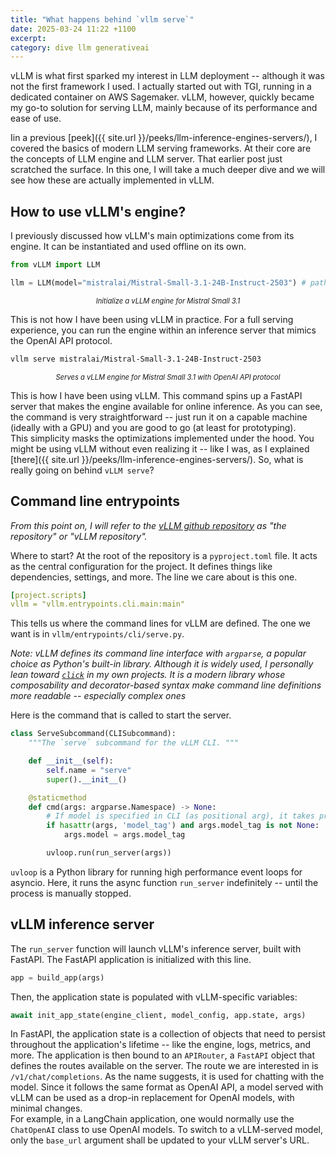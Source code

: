 ```yaml
---
title: "What happens behind `vllm serve`"
date: 2025-03-24 11:22 +1100
excerpt: 
category: dive llm generativeai
---
```

vLLM is what first sparked my interest in LLM deployment -- although it was not the first framework I used. I actually started out with TGI, running in a dedicated container on AWS Sagemaker. vLLM, however, quickly became my go-to solution for serving LLM, mainly because of its performance and ease of use.    
      
Iin a previous [peek]({{ site.url }}/peeks/llm-inference-engines-servers/), I covered the basics of modern LLM serving frameworks. At their core are the concepts of LLM engine and LLM server. That earlier post just scratched the surface. In this one, I will take a much deeper dive and we will see how these are actually implemented in vLLM.      
      
## How to use vLLM's engine?
       
I previously discussed how vLLM's main optimizations come from its engine. It can be instantiated and used offline on its own.    
     
```python
from vLLM import LLM

llm = LLM(model="mistralai/Mistral-Small-3.1-24B-Instruct-2503") # path to the model repository in Hugging Face Hub
```
<p align="center">
  <em style="font-size: 0.8em;">Initialize a vLLM engine for Mistral Small 3.1</em>
</p>
     
This is not how I have been using vLLM in practice. For a full serving experience, you can run the engine within an inference server that mimics the OpenAI API protocol.
     
```bash
vllm serve mistralai/Mistral-Small-3.1-24B-Instruct-2503
```
<p align="center">
  <em style="font-size: 0.8em;">Serves a vLLM engine for Mistral Small 3.1 with OpenAI API protocol</em>
</p>
     
This is how I have been using vLLM. This command spins up a FastAPI server that makes the engine available for online inference. As you can see, the command is very straightforward -- just run it on a capable machine (ideally with a GPU) and you are good to go (at least for prototyping).   
This simplicity masks the optimizations implemented under the hood. You might be using vLLM without even realizing it -- like I was, as I explained [there]({{ site.url }}/peeks/llm-inference-engines-servers/). So, what is really going on behind `vLLM serve`?
       
## Command line entrypoints
     
*From this point on, I will refer to the [vLLM github repository](https://github.com/vllm-project/vllm/tree/main) as "the repository" or "vLLM repository".*     
    
Where to start? At the root of the repository is a `pyproject.toml` file. It acts as the central configuration for the project. It defines things like dependencies, settings, and more. The line we care about is this one.
     
```yaml
[project.scripts]
vllm = "vllm.entrypoints.cli.main:main"
```
     
This tells us where the command lines for vLLM are defined. The one we want is in `vllm/entrypoints/cli/serve.py`.    
            
*Note: vLLM defines its command line interface with `argparse`, a popular choice as Python's built-in library. Although it is widely used, I personally lean toward [`click`](https://github.com/pallets/click) in my own projects. It is a modern library whose composability and decorator-based syntax make command line definitions more readable -- especially complex ones*      
        
Here is the command that is called to start the server.
     
```python
class ServeSubcommand(CLISubcommand):
    """The `serve` subcommand for the vLLM CLI. """

    def __init__(self):
        self.name = "serve"
        super().__init__()

    @staticmethod
    def cmd(args: argparse.Namespace) -> None:
        # If model is specified in CLI (as positional arg), it takes precedence
        if hasattr(args, 'model_tag') and args.model_tag is not None:
            args.model = args.model_tag

        uvloop.run(run_server(args))
```
     
`uvloop` is a Python library for running high performance event loops for asyncio. Here, it runs the async function `run_server` indefinitely -- until the process is manually stopped.  
     
## vLLM inference server
     
The `run_server` function will launch vLLM's inference server, built with FastAPI.
The FastAPI application is initialized with this line.   
```python
app = build_app(args)
```
Then, the application state is populated with vLLM-specific variables:
```python
await init_app_state(engine_client, model_config, app.state, args)
```
In FastAPI, the application state is a collection of objects that need to persist throughout the application's lifetime -- like the engine, logs, metrics, and more.
The application is then bound to an `APIRouter`, a `FastAPI` object that defines the routes available on the server. The route we are interested in is `/v1/chat/completions`. As the name suggests, it is used for chatting with the model. Since it follows the same format as OpenAI API, a model served with vLLM can be used as a drop-in replacement for OpenAI models, with minimal changes.    
For example, in a LangChain application, one would normally use the `ChatOpenAI` class to use OpenAI models. To switch to a vLLM-served model, only the `base_url` argument shall be updated to your vLLM server's URL.
     
